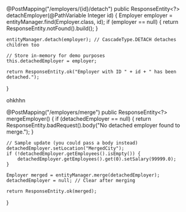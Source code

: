 @PostMapping("/employers/{id}/detach")
public ResponseEntity<?> detachEmployer(@PathVariable Integer id) {
    Employer employer = entityManager.find(Employer.class, id);
    if (employer == null) {
        return ResponseEntity.notFound().build();
    }

    entityManager.detach(employer); // CascadeType.DETACH detaches children too

    // Store in-memory for demo purposes
    this.detachedEmployer = employer;

    return ResponseEntity.ok("Employer with ID " + id + " has been detached.");
}



ohkhhn



@PostMapping("/employers/merge")
public ResponseEntity<?> mergeEmployer() {
    if (detachedEmployer == null) {
        return ResponseEntity.badRequest().body("No detached employer found to merge.");
    }

    // Sample update (you could pass a body instead)
    detachedEmployer.setLocation("MergedCity");
    if (!detachedEmployer.getEmployees().isEmpty()) {
        detachedEmployer.getEmployees().get(0).setSalary(99999.0);
    }

    Employer merged = entityManager.merge(detachedEmployer);
    detachedEmployer = null; // Clear after merging

    return ResponseEntity.ok(merged);
}

